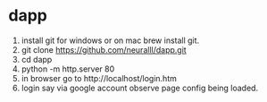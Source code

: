 # dapp
1) install git for windows or on mac brew install git.
2) git clone https://github.com/neuralll/dapp.git
3) cd dapp
4) python -m http.server 80
5) in browser go to http://localhost/login.htm
6) login say via google account observe page config being loaded.
